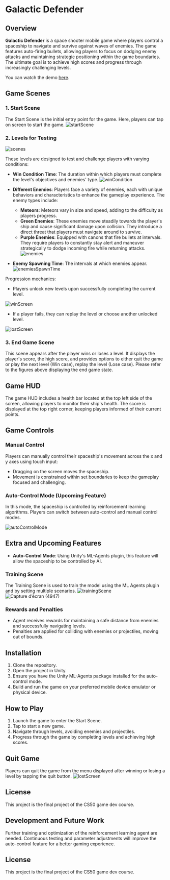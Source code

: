 # Galactic Defender

## Overview
**Galactic Defender** is a space shooter mobile game where players control a spaceship to navigate and survive against waves of enemies. The game features auto-firing bullets, allowing players to focus on dodging enemy attacks and maintaining strategic positioning within the game boundaries. The ultimate goal is to achieve high scores and progress through increasingly challenging levels.

You can watch the demo [here](https://youtu.be/LxLcnDThGqY).

## Game Scenes

### 1. Start Scene
The Start Scene is the initial entry point for the game. Here, players can tap on screen to start the game.
![startScene](https://github.com/najlae01/space-shooter/assets/88176530/147fc0c9-5e53-487d-8e84-639a81185eb9)


### 2. Levels for Testing
![scenes](https://github.com/najlae01/space-shooter/assets/88176530/8f75f8d4-d570-4711-935b-398f543bf84c)

These levels are designed to test and challenge players with varying conditions:
- **Win Condition Time**: The duration within which players must complete the level's objectives and enemies' type.
![winCondition](https://github.com/najlae01/space-shooter/assets/88176530/a7a8fa1a-6627-4acc-8731-110bd1d6d3ec)

- **Different Enemies**: Players face a variety of enemies, each with unique behaviors and characteristics to enhance the gameplay experience. The enemy types include:
    - **Meteors**: Meteors vary in size and speed, adding to the difficulty as players progress.
    - **Green Enemies**: These enemies move steadily towards the player's ship and cause significant damage upon collision. They introduce a direct threat that players must navigate around to survive.
    - **Purple Enemies**: Equipped with canons that fire bullets at intervals. They require players to constantly stay alert and maneuver strategically to dodge incoming fire while returning attacks.
![enemies](https://github.com/najlae01/space-shooter/assets/88176530/f5ed479e-5d58-4a9a-8e55-5075fae0a433)

- **Enemy Spawning Time**: The intervals at which enemies appear.
![enemiesSpawnTime](https://github.com/najlae01/space-shooter/assets/88176530/84f8cef9-fac5-4772-ad2a-32ef4eaaae22)

Progression mechanics:
- Players unlock new levels upon successfully completing the current level.

![winScreen](https://github.com/najlae01/space-shooter/assets/88176530/b1fd91e5-a76b-47ce-9891-6dfdae67c031)

- If a player fails, they can replay the level or choose another unlocked level.

![lostScreen](https://github.com/najlae01/space-shooter/assets/88176530/73563262-1a16-46e6-bd10-3452f296d513)


### 3. End Game Scene
This scene appears after the player wins or loses a level. It displays the player's score, the high score, and provides options to either quit the game or play the next level (Win case), replay the level (Lose case). Please refer to the figures above displaying the end game state.


## Game HUD
The game HUD includes a health bar located at the top left side of the screen, allowing players to monitor their ship's health. The score is displayed at the top right corner, keeping players informed of their current points.


## Game Controls

### Manual Control
Players can manually control their spaceship's movement across the x and y axes using touch input:
- Dragging on the screen moves the spaceship.
- Movement is constrained within set boundaries to keep the gameplay focused and challenging.

### Auto-Control Mode (Upcoming Feature)
In this mode, the spaceship is controlled by reinforcement learning algorithms. Players can switch between auto-control and manual control modes.

![autoControlMode](https://github.com/najlae01/space-shooter/assets/88176530/6b77ec78-430a-4ee2-8025-e4b9e90091f3)


## Extra and Upcoming Features
- **Auto-Control Mode**: Using Unity's ML-Agents plugin, this feature will allow the spaceship to be controlled by AI.

### Training Scene
The Training Scene is used to train the model using the ML Agents plugin and by setting multiple scenarios.
![trainingScene](https://github.com/najlae01/space-shooter/assets/88176530/3f8a1fd8-60d9-41e9-a142-bc628be03ae3)
![Capture d’écran (4947)](https://github.com/najlae01/space-shooter/assets/88176530/d7a70868-8268-48e4-a37b-dd81e9f93c17)

### Rewards and Penalties
- Agent receives rewards for maintaining a safe distance from enemies and successfully navigating levels.
- Penalties are applied for colliding with enemies or projectiles, moving out of bounds.


## Installation
1. Clone the repository.
2. Open the project in Unity.
3. Ensure you have the Unity ML-Agents package installed for the auto-control mode.
4. Build and run the game on your preferred mobile device emulator or physical device.

## How to Play
1. Launch the game to enter the Start Scene.
2. Tap to start a new game.
3. Navigate through levels, avoiding enemies and projectiles.
4. Progress through the game by completing levels and achieving high scores.

## Quit Game
Players can quit the game from the menu displayed after winning or losing a level by tapping the quit button.
![lostScreen](https://github.com/najlae01/space-shooter/assets/88176530/8ad3b2b5-1f46-4dfb-a1ca-ee3c9841abf4)


## License
This project is the final project of the CS50 game dev course.

## Development and Future Work
Further training and optimization of the reinforcement learning agent are needed. Continuous testing and parameter adjustments will improve the auto-control feature for a better gaming experience.

## License
This project is the final project of the CS50 game dev course.
